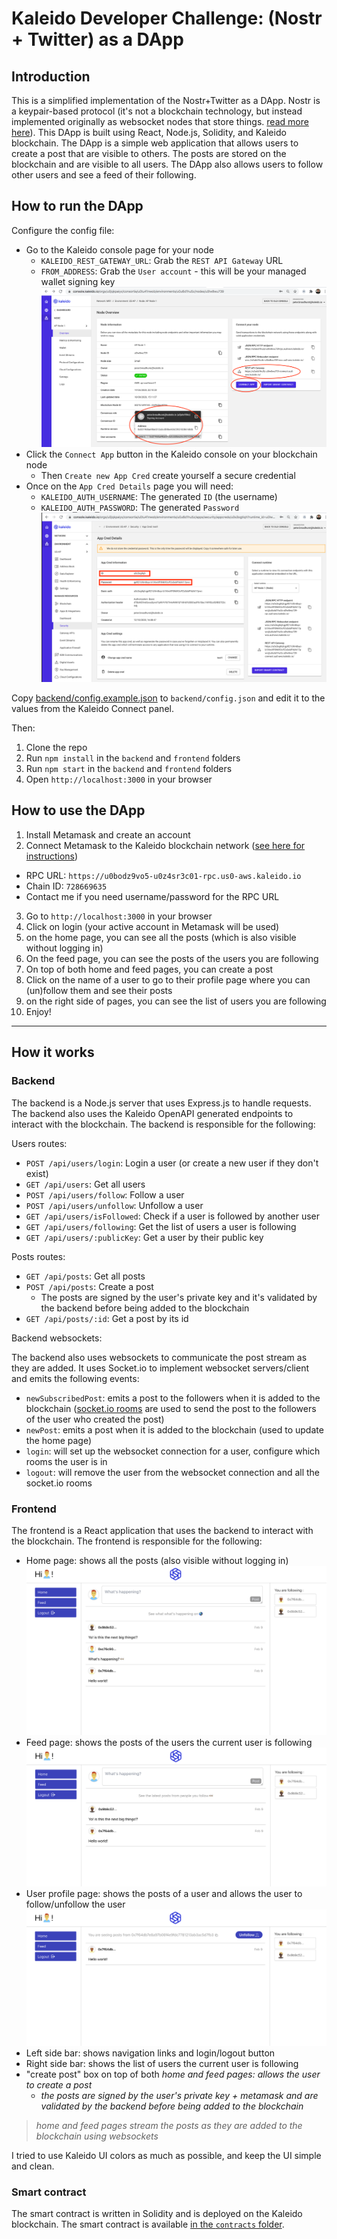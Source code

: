 # Kaleido Developer Challenge: (Nostr + Twitter) as a DApp

## Introduction

This is a simplified implementation of the Nostr+Twitter as a DApp. Nostr is a keypair-based protocol (it's not a blockchain technology, but instead implemented originally as websocket nodes that store things. [read more here](https://github.com/nostr-protocol/nostr)). This DApp is built using React, Node.js, Solidity, and Kaleido blockchain. The DApp is a simple web application that allows users to create a post that are visible to others. The posts are stored on the blockchain and are visible to all users. The DApp also allows users to follow other users and see a feed of their following.

## How to run the DApp

Configure the config file:

- Go to the Kaleido console page for your node
  - `KALEIDO_REST_GATEWAY_URL`: Grab the `REST API Gateway` URL
  - `FROM_ADDRESS`: Grab the `User account` - this will be your managed wallet signing key
    ![REST API Gateway URL](./screenshots/readme1.png)
- Click the `Connect App` button in the Kaleido console on your blockchain node
  - Then `Create new App Cred` create yourself a secure credential
- Once on the `App Cred Details` page you will need:
  - `KALEIDO_AUTH_USERNAME`: The generated `ID` (the username)
  - `KALEIDO_AUTH_PASSWORD`: The generated `Password`
    ![App Credential](./screenshots/readme2.png)

Copy [backend/config.example.json](backend/config.example.json) to `backend/config.json` and edit it to the values from the Kaleido Connect panel.

Then:

1. Clone the repo
2. Run `npm install` in the `backend` and `frontend` folders
3. Run `npm start` in the `backend` and `frontend` folders
4. Open `http://localhost:3000` in your browser

## How to use the DApp

1. Install Metamask and create an account
2. Connect Metamask to the Kaleido blockchain network ([see here for instructions](https://docs.kaleido.io/developers/smart-contracts/metamask/))
  - RPC URL: `https://u0bodz9vo5-u0z4sr3c01-rpc.us0-aws.kaleido.io`
  - Chain ID: `728669635`
  - Contact me if you need username/password for the RPC URL
3. Go to `http://localhost:3000` in your browser
4. Click on login (your active account in Metamask will be used)
5. on the home page, you can see all the posts (which is also visible without logging in)
6. On the feed page, you can see the posts of the users you are following
7. On top of both home and feed pages, you can create a post
8. Click on the name of a user to go to their profile page where you can (un)follow them and see their posts
9. on the right side of pages, you can see the list of users you are following
10. Enjoy!


---

## How it works

### Backend

The backend is a Node.js server that uses Express.js to handle requests. The backend also uses the Kaleido OpenAPI generated endpoints to interact with the blockchain. The backend is responsible for the following:

Users routes:
- `POST /api/users/login`: Login a user (or create a new user if they don't exist)
- `GET /api/users`: Get all users
- `POST /api/users/follow`: Follow a user
- `POST /api/users/unfollow`: Unfollow a user
- `GET /api/users/isFollowed`: Check if a user is followed by another user
- `GET /api/users/following`: Get the list of users a user is following
- `GET /api/users/:publicKey`: Get a user by their public key

Posts routes:
- `GET /api/posts`: Get all posts
- `POST /api/posts`: Create a post
  - The posts are signed by the user's private key and it's validated by the backend before being added to the blockchain
- `GET /api/posts/:id`: Get a post by its id

Backend websockets:

The backend also uses websockets to communicate the post stream as they are added. It uses Socket.io to implement websocket servers/client and emits the following events:

- `newSubscribedPost`: emits a post to the followers when it is added to the blockchain ([socket.io rooms](https://socket.io/docs/v4/rooms/) are used to send the post to the followers of the user who created the post)
- `newPost`: emits a post when it is added to the blockchain (used to update the home page)
- `login`: will set up the websocket connection for a user, configure which rooms the user is in
- `logout`: will remove the user from the websocket connection and all the socket.io rooms

### Frontend

The frontend is a React application that uses the backend to interact with the blockchain. The frontend is responsible for the following:

- Home page: shows all the posts (also visible without logging in)
  ![Home page](./screenshots/home.png)
- Feed page: shows the posts of the users the current user is following
  ![Feed page](./screenshots/feed.png)
- User profile page: shows the posts of a user and allows the user to follow/unfollow the user
  ![User page](./screenshots/users.png)
- Left side bar: shows navigation links and login/logout button
- Right side bar: shows the list of users the current user is following
- "create post" box on top of both _home and feed pages: allows the user to create a post_
  - _the posts are signed by the user's private key + metamask and are validated by the backend before being added to the blockchain_

> _home and feed pages stream the posts as they are added to the blockchain using websockets_

I tried to use Kaleido UI colors as much as possible, and keep the UI simple and clean.

### Smart contract

The smart contract is written in Solidity and is deployed on the Kaleido blockchain. The smart contract is available [in the `contracts` folder](./backend/contracts/nostr.sol).
